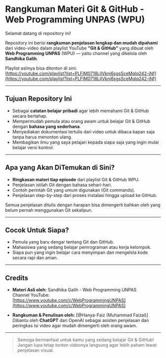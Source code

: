 # Rangkuman Materi Git & GitHub - Web Programming UNPAS (WPU)

Selamat datang di repository ini!

Repository ini berisi **rangkuman penjelasan lengkap dan mudah dipahami** dari video-video dalam playlist YouTube **"Git & GitHub"** yang dibuat oleh **Web Programming UNPAS** (WPU) — yaitu channel yang dikelola oleh **Sandhika Galih**.

Playlist aslinya bisa ditonton di sini:  
[https://youtube.com/playlist?list=PLFIM0718LjIVknj6sgsSceMqlq242-jNf](https://youtube.com/playlist?list=PLFIM0718LjIVknj6sgsSceMqlq242-jNf)

---

## Tujuan Repository Ini

- Sebagai **catatan belajar pribadi** agar lebih memahami Git & GitHub secara bertahap.
- Mempermudah pemula atau orang awam untuk belajar Git & GitHub dengan **bahasa yang sederhana**.
- Menyediakan dokumentasi tertulis dari video untuk dibaca kapan saja tanpa harus menonton ulang.
- Membagikan ilmu yang saya pelajari kepada siapa saja yang ingin mulai belajar versi kontrol.

---

## Apa yang Akan DiTemukan di Sini?

- **Ringkasan materi tiap episode** dari playlist Git & GitHub WPU.
- Penjelasan istilah Git dengan bahasa sehari-hari.
- Contoh perintah Git yang umum digunakan (Git commands).
- Penjelasan step-by-step dari proses instalasi hingga upload ke GitHub.

Semua penjelasan ditulis dengan harapan bisa dimengerti bahkan oleh yang belum pernah menggunakan Git sekalipun.

---

## Cocok Untuk Siapa?

- Pemula yang baru dengar tentang Git dan GitHub.
- Mahasiswa yang sedang belajar pemrograman atau kerja kelompok.
- Siapa pun yang ingin belajar cara menyimpan dan mengelola kode secara rapi dan aman.

---

## Credits

- **Materi Asli oleh:** Sandhika Galih - Web Programming UNPAS  
  Channel YouTube: [https://www.youtube.com/c/WebProgrammingUNPAS](https://www.youtube.com/c/WebProgrammingUNPAS)

- **Rangkuman & Penulisan oleh:** [@Hanya-Faiz (Muhammad Faizal)]
  Dibantu oleh **ChatGPT** dari OpenAI sebagai asisten penjelasan dan peringkas isi video agar mudah dimengerti oleh orang awam.

---

> Semoga bermanfaat untuk kamu yang sedang belajar Git & GitHub!  
> Jangan lupa tetap tonton videonya langsung agar lebih paham lewat penjelasan visual.
